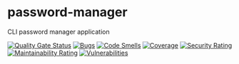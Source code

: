# password-manager
CLI password manager application

[![Quality Gate Status](https://sonarcloud.io/api/project_badges/measure?project=Eric-Hannafin_password-manager&metric=alert_status)](https://sonarcloud.io/summary/new_code?id=Eric-Hannafin_password-manager)
[![Bugs](https://sonarcloud.io/api/project_badges/measure?project=Eric-Hannafin_password-manager&metric=bugs)](https://sonarcloud.io/summary/new_code?id=Eric-Hannafin_password-manager)
[![Code Smells](https://sonarcloud.io/api/project_badges/measure?project=Eric-Hannafin_password-manager&metric=code_smells)](https://sonarcloud.io/summary/new_code?id=Eric-Hannafin_password-manager)
[![Coverage](https://sonarcloud.io/api/project_badges/measure?project=Eric-Hannafin_password-manager&metric=coverage)](https://sonarcloud.io/summary/new_code?id=Eric-Hannafin_password-manager)
[![Security Rating](https://sonarcloud.io/api/project_badges/measure?project=Eric-Hannafin_password-manager&metric=security_rating)](https://sonarcloud.io/summary/new_code?id=Eric-Hannafin_password-manager)
[![Maintainability Rating](https://sonarcloud.io/api/project_badges/measure?project=Eric-Hannafin_password-manager&metric=sqale_rating)](https://sonarcloud.io/summary/new_code?id=Eric-Hannafin_password-manager)
[![Vulnerabilities](https://sonarcloud.io/api/project_badges/measure?project=Eric-Hannafin_password-manager&metric=vulnerabilities)](https://sonarcloud.io/summary/new_code?id=Eric-Hannafin_password-manager)
